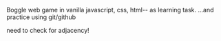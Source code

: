 Boggle web game in vanilla javascript, css, html-- as learning task.
...and practice using git/github

need to check for adjacency!
